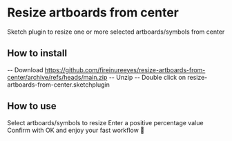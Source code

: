 # Resize artboards from center
Sketch plugin to resize one or more selected artboards/symbols from center

## How to install
-- Download https://github.com/fireinureeyes/resize-artboards-from-center/archive/refs/heads/main.zip
-- Unzip
-- Double click on resize-artboards-from-center.sketchplugin

## How to use
Select artboards/symbols to resize
Enter a positive percentage value
Confirm with OK and enjoy your fast workflow 🚀
